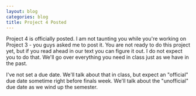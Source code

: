 ```yaml
---
layout: blog
categories: blog
title: Project 4 Posted
---
```

Project 4 is officially posted.  I am not taunting you while you're working on Project 3 - you guys asked me to post it.  You are not ready to do this project yet, but if you read ahead in our text you can figure it out.  I do not expect you to do that.  We'll go over everything you need in class just as we have in the past.

I've not set a due date.  We'll talk about that in class, but expect an "official" due date sometime right before finals week.  We'll talk about the "unofficial" due date as we wind up the semester.
